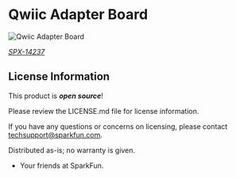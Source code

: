 Qwiic Adapter Board
========================================

![Qwiic Adapter Board](https://cdn.sparkfun.com/assets/parts/1/2/1/8/4/Qwiic_Adapter_Breakout_5.jpg)

[*SPX-14237*](https://www.sparkfun.com/products/14237)

License Information
-------------------

This product is _**open source**_!

Please review the LICENSE.md file for license information.

If you have any questions or concerns on licensing, please contact techsupport@sparkfun.com.

Distributed as-is; no warranty is given.

- Your friends at SparkFun.

_<COLLABORATION CREDIT>_
